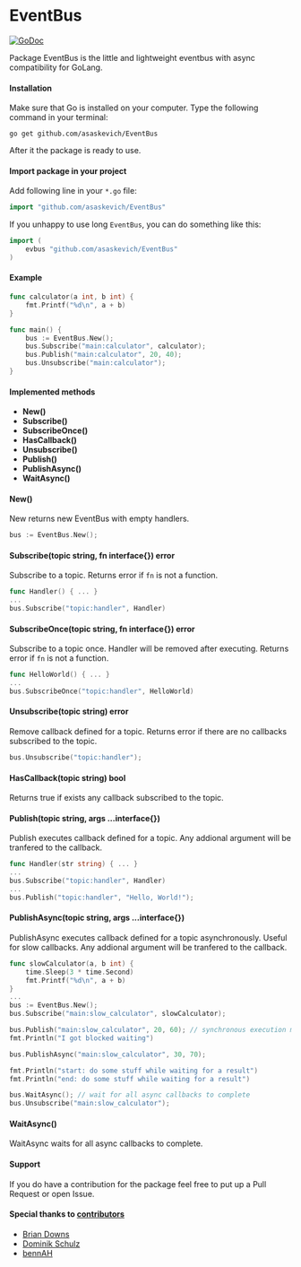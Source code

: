 EventBus
======
[![GoDoc](https://godoc.org/github.com/asaskevich/EventBus?status.svg)](https://godoc.org/github.com/asaskevich/EventBus)

Package EventBus is the little and lightweight eventbus with async compatibility for GoLang.

#### Installation
Make sure that Go is installed on your computer.
Type the following command in your terminal:

	go get github.com/asaskevich/EventBus

After it the package is ready to use.

#### Import package in your project
Add following line in your `*.go` file:
```go
import "github.com/asaskevich/EventBus"
```
If you unhappy to use long `EventBus`, you can do something like this:
```go
import (
	evbus "github.com/asaskevich/EventBus"
)
```

#### Example
```go
func calculator(a int, b int) {
	fmt.Printf("%d\n", a + b)
}

func main() {
	bus := EventBus.New();
	bus.Subscribe("main:calculator", calculator);
	bus.Publish("main:calculator", 20, 40);
	bus.Unsubscribe("main:calculator");
}
```

#### Implemented methods
* **New()**
* **Subscribe()**
* **SubscribeOnce()**
* **HasCallback()**
* **Unsubscribe()**
* **Publish()**
* **PublishAsync()**
* **WaitAsync()**

#### New()
New returns new EventBus with empty handlers.
```go
bus := EventBus.New();
```

#### Subscribe(topic string, fn interface{}) error
Subscribe to a topic. Returns error if `fn` is not a function.
```go
func Handler() { ... }
...
bus.Subscribe("topic:handler", Handler)
```

#### SubscribeOnce(topic string, fn interface{}) error
Subscribe to a topic once. Handler will be removed after executing. Returns error if `fn` is not a function.
```go
func HelloWorld() { ... }
...
bus.SubscribeOnce("topic:handler", HelloWorld)
```

#### Unsubscribe(topic string) error
Remove callback defined for a topic. Returns error if there are no callbacks subscribed to the topic.
```go
bus.Unsubscribe("topic:handler");
```

#### HasCallback(topic string) bool
Returns true if exists any callback subscribed to the topic.

#### Publish(topic string, args ...interface{})
Publish executes callback defined for a topic. Any addional argument will be tranfered to the callback.
```go
func Handler(str string) { ... }
...
bus.Subscribe("topic:handler", Handler)
...
bus.Publish("topic:handler", "Hello, World!");
```

#### PublishAsync(topic string, args ...interface{})
PublishAsync executes callback defined for a topic asynchronously. Useful for slow callbacks.
Any addional argument will be tranfered to the callback.
```go
func slowCalculator(a, b int) {
	time.Sleep(3 * time.Second)
	fmt.Printf("%d\n", a + b)
}
...
bus := EventBus.New();
bus.Subscribe("main:slow_calculator", slowCalculator);

bus.Publish("main:slow_calculator", 20, 60); // synchronous execution means wait.
fmt.Println("I got blocked waiting")

bus.PublishAsync("main:slow_calculator", 30, 70);

fmt.Println("start: do some stuff while waiting for a result")
fmt.Println("end: do some stuff while waiting for a result") 

bus.WaitAsync(); // wait for all async callbacks to complete
bus.Unsubscribe("main:slow_calculator");
```

####  WaitAsync()
WaitAsync waits for all async callbacks to complete.

#### Support
If you do have a contribution for the package feel free to put up a Pull Request or open Issue.

#### Special thanks to [contributors](https://github.com/asaskevich/EventBus/graphs/contributors)
* [Brian Downs](https://github.com/briandowns)
* [Dominik Schulz](https://github.com/gittex)
* [bennAH](https://github.com/bennAH)